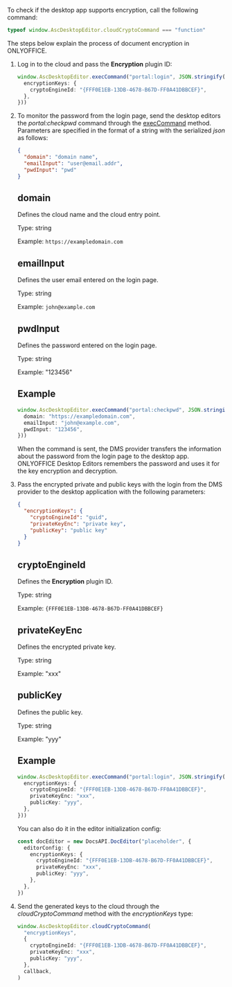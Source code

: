 To check if the desktop app supports encryption, call the following command:

``` ts
typeof window.AscDesktopEditor.cloudCryptoCommand === "function"
```

The steps below explain the process of document encryption in ONLYOFFICE.

1. Log in to the cloud and pass the **Encryption** plugin ID:

   ``` ts
   window.AscDesktopEditor.execCommand("portal:login", JSON.stringify({
     encryptionKeys: {
       cryptoEngineId: "{FFF0E1EB-13DB-4678-B67D-FF0A41DBBCEF}",
     },
   }))
   ```

2. To monitor the password from the login page, send the desktop editors the *portal:checkpwd* command through the [execCommand](../execCommand.md) method. Parameters are specified in the format of a string with the serialized *json* as follows:

   ``` json
   {
     "domain": "domain name",
     "emailInput": "user@email.addr",
     "pwdInput": "pwd"
   }
   ```

   ## domain

   Defines the cloud name and the cloud entry point.

   Type: string

   Example: `https://exampledomain.com`

   ## emailInput

   Defines the user email entered on the login page.

   Type: string

   Example: `john@example.com`

   ## pwdInput

   Defines the password entered on the login page.

   Type: string

   Example: "123456"

   ## Example

   ``` ts
   window.AscDesktopEditor.execCommand("portal:checkpwd", JSON.stringify({
     domain: "https://exampledomain.com",
     emailInput: "john@example.com",
     pwdInput: "123456",
   }))
   ```

   When the command is sent, the DMS provider transfers the information about the password from the login page to the desktop app. ONLYOFFICE Desktop Editors remembers the password and uses it for the key encryption and decryption.

3. Pass the encrypted private and public keys with the login from the DMS provider to the desktop application with the following parameters:

   ``` json
   {
     "encryptionKeys": {
       "cryptoEngineId": "guid",
       "privateKeyEnc": "private key",
       "publicKey": "public key"
     }
   }
   ```

   ## cryptoEngineId

   Defines the **Encryption** plugin ID.

   Type: string

   Example: `{FFF0E1EB-13DB-4678-B67D-FF0A41DBBCEF}`

   ## privateKeyEnc

   Defines the encrypted private key.

   Type: string

   Example: "xxx"

   ## publicKey

   Defines the public key.

   Type: string

   Example: "yyy"

   ## Example

   ``` ts
   window.AscDesktopEditor.execCommand("portal:login", JSON.stringify({
     encryptionKeys: {
       cryptoEngineId: "{FFF0E1EB-13DB-4678-B67D-FF0A41DBBCEF}",
       privateKeyEnc: "xxx",
       publicKey: "yyy",
     },
   }))
   ```

   You can also do it in the editor initialization config:

   ``` ts
   const docEditor = new DocsAPI.DocEditor("placeholder", {
     editorConfig: {
       encryptionKeys: {
         cryptoEngineId: "{FFF0E1EB-13DB-4678-B67D-FF0A41DBBCEF}",
         privateKeyEnc: "xxx",
         publicKey: "yyy",
       },
     },
   })
   ```

4. Send the generated keys to the cloud through the *cloudCryptoCommand* method with the *encryptionKeys* type:

   ``` ts
   window.AscDesktopEditor.cloudCryptoCommand(
     "encryptionKeys",
     {
       cryptoEngineId: "{FFF0E1EB-13DB-4678-B67D-FF0A41DBBCEF}",
       privateKeyEnc: "xxx",
       publicKey: "yyy",
     },
     callback,
   )
   ```
